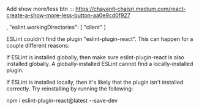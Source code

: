 Add show more/less btn ::: https://chayanit-chaisri.medium.com/react-create-a-show-more-less-button-aa0e9cd0f927

,
"eslint.workingDirectories": [
"client"
]

ESLint couldn't find the plugin "eslint-plugin-react". This can happen for a couple different reasons:

If ESLint is installed globally, then make sure eslint-plugin-react is also installed globally. A globally-installed ESLint cannot find a locally-installed plugin.

If ESLint is installed locally, then it's likely that the plugin isn't installed correctly. Try reinstalling by running the following:

npm i eslint-plugin-react@latest --save-dev
